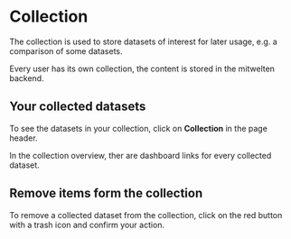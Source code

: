 # Collection

The collection is used to store datasets of interest for later usage, e.g. a comparison of some datasets.


Every user has its own collection, the content is stored in the mitwelten backend.

## Your collected datasets

To see the datasets in your collection, click on **Collection** in the page header.

In the collection overview, ther are dashboard links for every collected dataset.

## Remove items form the collection

To remove a collected dataset from the collection, click on the red button with a trash icon and confirm your action.

